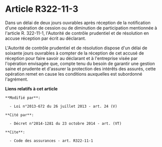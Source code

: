 # Article R322-11-3

Dans un délai de deux jours ouvrables après réception de la notification d'une opération de cession ou de diminution de
participation mentionnée à l'article R. 322-11-1, l'Autorité de contrôle prudentiel et de résolution en accuse réception par
écrit au déclarant. 

L'Autorité de contrôle prudentiel et de résolution dispose d'un délai de soixante jours ouvrables à compter de la réception
de cet accusé de réception pour faire savoir au déclarant et à l'entreprise visée par l'opération envisagée que, compte tenu
du besoin de garantir une gestion saine et prudente et d'assurer la protection des intérêts des assurés, cette opération
remet en cause les conditions auxquelles est subordonné l'agrément.

**Liens relatifs à cet article**

	**Modifié par**:

	  - Loi n°2013-672 du 26 juillet 2013 - art. 24 (V)

	**Cité par**:

	  - Décret n°2014-1281 du 23 octobre 2014 - art. (VT)

	**Cite**:

	  - Code des assurances - art. R322-11-1
